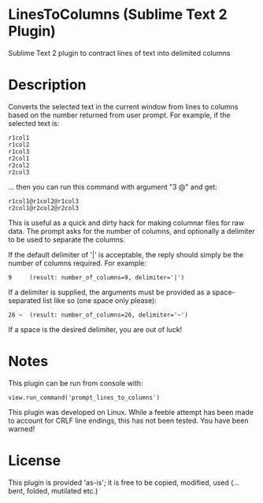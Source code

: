 LinesToColumns (Sublime Text 2 Plugin)
======================================

Sublime Text 2 plugin to contract lines of text into delimited columns

# Description

Converts the selected text in the current window from lines to columns
based on the number returned from user prompt. For example, if the 
selected text is:

    r1col1
    r1col2
    r1col3
    r2col1
    r2col2
    r2col3


... then you can run this command with argument "3 @" and get:

    r1col1@r1col2@r1col3
    r2col1@r2col2@r2col3

This is useful as a quick and dirty hack for making columnar files for
raw data. The prompt asks for the number of columns, and optionally a delimiter 
to be used to separate the columns. 

If the default delimiter of '|' is acceptable, the reply should simply be
the number of columns required. For example:

    9     (result: number_of_columns=9, delimiter='|')

If a delimiter is supplied, the arguments must be provided as a 
space-separated list like so (one space only please):

    26 ~  (result: number_of_columns=26, delimiter='~')

If a space is the desired delimiter, you are out of luck!

# Notes

This plugin can be run from console with:

    view.run_command('prompt_lines_to_columns')

This plugin was developed on Linux. While a feeble attempt has been made to 
account for CRLF line endings, this has not been tested. You have been warned!


# License

This plugin is provided 'as-is'; it is free to be copied, 
modified, used (... bent, folded, mutilated etc.)